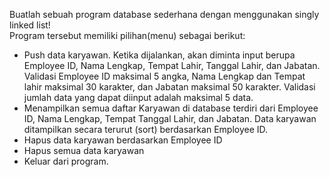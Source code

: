 Buatlah sebuah program database sederhana dengan menggunakan singly linked list!<br>
Program tersebut memiliki pilihan(menu) sebagai berikut:
- Push data karyawan. Ketika dijalankan, akan diminta input berupa Employee ID, Nama Lengkap, Tempat Lahir, Tanggal Lahir, dan Jabatan. Validasi Employee ID maksimal 5 angka, Nama Lengkap dan Tempat lahir maksimal 30 karakter, dan Jabatan maksimal 50 karakter. Validasi jumlah data yang dapat diinput adalah maksimal 5 data.
- Menampilkan semua daftar Karyawan di database terdiri dari Employee ID, Nama Lengkap, Tempat Tanggal Lahir, dan Jabatan. Data karyawan ditampilkan secara terurut (sort) berdasarkan Employee ID. 
- Hapus data karyawan berdasarkan Employee ID
- Hapus semua data karyawan
- Keluar dari program.
